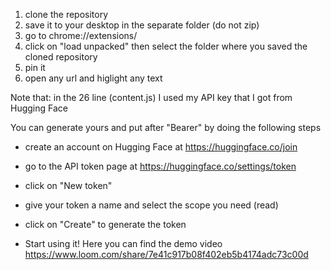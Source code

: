 1. clone the repository 
2. save it to your desktop in the separate folder (do not zip)
2. go to chrome://extensions/
3. click on "load unpacked" then select the folder where you saved the cloned repository
4. pin it 
5. open any url and higlight any text 

Note that: in the 26 line (content.js) I used my API key that I got from Hugging Face

You can generate yours and put after "Bearer" by doing the following steps 

- create an account on Hugging Face at https://huggingface.co/join
- go to the API token page at https://huggingface.co/settings/token
- click on "New token"
- give your token a name and select the scope you need (read)
- click on "Create" to generate the token

- Start using it!
Here you can find the demo video https://www.loom.com/share/7e41c917b08f402eb5b4174adc73c00d
